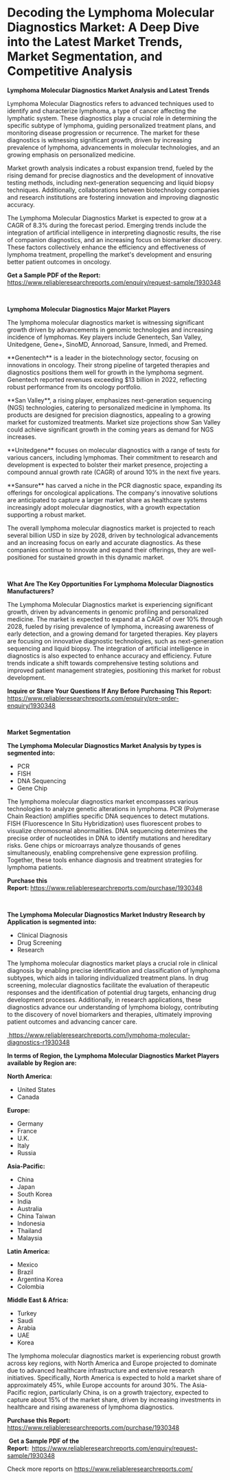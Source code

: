 <p><h1>Decoding the Lymphoma Molecular Diagnostics Market: A Deep Dive into the Latest Market Trends, Market Segmentation, and Competitive Analysis</h1></p><p><strong>Lymphoma Molecular Diagnostics Market Analysis and Latest Trends</strong></p>
<p><p>Lymphoma Molecular Diagnostics refers to advanced techniques used to identify and characterize lymphoma, a type of cancer affecting the lymphatic system. These diagnostics play a crucial role in determining the specific subtype of lymphoma, guiding personalized treatment plans, and monitoring disease progression or recurrence. The market for these diagnostics is witnessing significant growth, driven by increasing prevalence of lymphoma, advancements in molecular technologies, and an growing emphasis on personalized medicine.</p><p>Market growth analysis indicates a robust expansion trend, fueled by the rising demand for precise diagnostics and the development of innovative testing methods, including next-generation sequencing and liquid biopsy techniques. Additionally, collaborations between biotechnology companies and research institutions are fostering innovation and improving diagnostic accuracy.</p><p>The Lymphoma Molecular Diagnostics Market is expected to grow at a CAGR of 8.3% during the forecast period. Emerging trends include the integration of artificial intelligence in interpreting diagnostic results, the rise of companion diagnostics, and an increasing focus on biomarker discovery. These factors collectively enhance the efficiency and effectiveness of lymphoma treatment, propelling the market's development and ensuring better patient outcomes in oncology.</p></p>
<p><strong>Get a Sample PDF of the Report:&nbsp;</strong> <a href="https://www.reliableresearchreports.com/enquiry/request-sample/1930348?utm_campaign=2009&utm_medium=2&utm_source=Github&utm_content=ia&utm_term=16012025&utm_id=lymphoma-molecular-diagnostics">https://www.reliableresearchreports.com/enquiry/request-sample/1930348</a></p>
<p>&nbsp;</p>
<p><strong>Lymphoma Molecular Diagnostics Major Market Players</strong></p>
<p><p>The lymphoma molecular diagnostics market is witnessing significant growth driven by advancements in genomic technologies and increasing incidence of lymphomas. Key players include Genentech, San Valley, Unitedgene, Gene+, SinoMD, Annoroad, Sansure, Inmedi, and Premed.</p><p>**Genentech** is a leader in the biotechnology sector, focusing on innovations in oncology. Their strong pipeline of targeted therapies and diagnostics positions them well for growth in the lymphoma segment. Genentech reported revenues exceeding $13 billion in 2022, reflecting robust performance from its oncology portfolio.</p><p>**San Valley**, a rising player, emphasizes next-generation sequencing (NGS) technologies, catering to personalized medicine in lymphoma. Its products are designed for precision diagnostics, appealing to a growing market for customized treatments. Market size projections show San Valley could achieve significant growth in the coming years as demand for NGS increases.</p><p>**Unitedgene** focuses on molecular diagnostics with a range of tests for various cancers, including lymphomas. Their commitment to research and development is expected to bolster their market presence, projecting a compound annual growth rate (CAGR) of around 10% in the next five years.</p><p>**Sansure** has carved a niche in the PCR diagnostic space, expanding its offerings for oncological applications. The company's innovative solutions are anticipated to capture a larger market share as healthcare systems increasingly adopt molecular diagnostics, with a growth expectation supporting a robust market.</p><p>The overall lymphoma molecular diagnostics market is projected to reach several billion USD in size by 2028, driven by technological advancements and an increasing focus on early and accurate diagnostics. As these companies continue to innovate and expand their offerings, they are well-positioned for sustained growth in this dynamic market.</p></p>
<p>&nbsp;</p>
<p><strong>What Are The Key Opportunities For Lymphoma Molecular Diagnostics Manufacturers?</strong></p>
<p><p>The Lymphoma Molecular Diagnostics market is experiencing significant growth, driven by advancements in genomic profiling and personalized medicine. The market is expected to expand at a CAGR of over 10% through 2028, fueled by rising prevalence of lymphoma, increasing awareness of early detection, and a growing demand for targeted therapies. Key players are focusing on innovative diagnostic technologies, such as next-generation sequencing and liquid biopsy. The integration of artificial intelligence in diagnostics is also expected to enhance accuracy and efficiency. Future trends indicate a shift towards comprehensive testing solutions and improved patient management strategies, positioning this market for robust development.</p></p>
<p><strong>Inquire or Share Your Questions If Any Before Purchasing This Report:</strong> <a href="https://www.reliableresearchreports.com/enquiry/pre-order-enquiry/1930348?utm_campaign=2009&utm_medium=2&utm_source=Github&utm_content=ia&utm_term=16012025&utm_id=lymphoma-molecular-diagnostics">https://www.reliableresearchreports.com/enquiry/pre-order-enquiry/1930348</a></p>
<p>&nbsp;</p>
<p><strong>Market Segmentation</strong></p>
<p><strong>The Lymphoma Molecular Diagnostics Market Analysis by types is segmented into:</strong></p>
<p><ul><li>PCR</li><li>FISH</li><li>DNA Sequencing</li><li>Gene Chip</li></ul></p>
<p><p>The lymphoma molecular diagnostics market encompasses various technologies to analyze genetic alterations in lymphoma. PCR (Polymerase Chain Reaction) amplifies specific DNA sequences to detect mutations. FISH (Fluorescence In Situ Hybridization) uses fluorescent probes to visualize chromosomal abnormalities. DNA sequencing determines the precise order of nucleotides in DNA to identify mutations and hereditary risks. Gene chips or microarrays analyze thousands of genes simultaneously, enabling comprehensive gene expression profiling. Together, these tools enhance diagnosis and treatment strategies for lymphoma patients.</p></p>
<p><strong>Purchase this Report:&nbsp;</strong><a href="https://www.reliableresearchreports.com/purchase/1930348?utm_campaign=2009&utm_medium=2&utm_source=Github&utm_content=ia&utm_term=16012025&utm_id=lymphoma-molecular-diagnostics">https://www.reliableresearchreports.com/purchase/1930348</a></p>
<p>&nbsp;</p>
<p><strong>The Lymphoma Molecular Diagnostics Market Industry Research by Application is segmented into:</strong></p>
<p><ul><li>Clinical Diagnosis</li><li>Drug Screening</li><li>Research</li></ul></p>
<p><p>The lymphoma molecular diagnostics market plays a crucial role in clinical diagnosis by enabling precise identification and classification of lymphoma subtypes, which aids in tailoring individualized treatment plans. In drug screening, molecular diagnostics facilitate the evaluation of therapeutic responses and the identification of potential drug targets, enhancing drug development processes. Additionally, in research applications, these diagnostics advance our understanding of lymphoma biology, contributing to the discovery of novel biomarkers and therapies, ultimately improving patient outcomes and advancing cancer care.</p></p>
<p><a href="https://www.reliableresearchreports.com/lymphoma-molecular-diagnostics-r1930348?utm_campaign=2009&utm_medium=2&utm_source=Github&utm_content=ia&utm_term=16012025&utm_id=lymphoma-molecular-diagnostics">&nbsp;https://www.reliableresearchreports.com/lymphoma-molecular-diagnostics-r1930348</a></p>
<p><strong>In terms of Region, the Lymphoma Molecular Diagnostics Market Players available by Region are:</strong></p>
<p>
    <p> <strong> North America: </strong>
        <ul>
            <li>United States</li>
            <li>Canada</li>
        </ul>
        </p> 
    <p> <strong> Europe: </strong>
        <ul>
            <li>Germany</li>
            <li>France</li>
            <li>U.K.</li>
            <li>Italy</li>
            <li>Russia</li>
        </ul>
        </p> 
    <p> <strong> Asia-Pacific: </strong>
        <ul>
            <li>China</li>
            <li>Japan</li>
            <li>South Korea</li>
            <li>India</li>
            <li>Australia</li>
            <li>China Taiwan</li>
            <li>Indonesia</li>
            <li>Thailand</li>
            <li>Malaysia</li>
        </ul>
        </p> 
    <p> <strong> Latin America: </strong>
        <ul>
            <li>Mexico</li>
            <li>Brazil</li>
            <li>Argentina Korea</li>
            <li>Colombia</li>
        </ul>
        </p> 
    <p> <strong> Middle East & Africa: </strong>
        <ul>
            <li>Turkey</li>
            <li>Saudi</li>
            <li>Arabia</li>
            <li>UAE</li>
            <li>Korea</li>
        </ul>
    </p>
    </p>
<p><p>The lymphoma molecular diagnostics market is experiencing robust growth across key regions, with North America and Europe projected to dominate due to advanced healthcare infrastructure and extensive research initiatives. Specifically, North America is expected to hold a market share of approximately 45%, while Europe accounts for around 30%. The Asia-Pacific region, particularly China, is on a growth trajectory, expected to capture about 15% of the market share, driven by increasing investments in healthcare and rising awareness of lymphoma diagnostics.</p></p>
<p><strong>Purchase this Report: </strong><a href="https://www.reliableresearchreports.com/purchase/1930348?utm_campaign=2009&utm_medium=2&utm_source=Github&utm_content=ia&utm_term=16012025&utm_id=lymphoma-molecular-diagnostics">https://www.reliableresearchreports.com/purchase/1930348</a></p>
<p>&nbsp;<strong>Get a Sample PDF of the Report:&nbsp;&nbsp;</strong><a href="https://www.reliableresearchreports.com/enquiry/request-sample/1930348?utm_campaign=2009&utm_medium=2&utm_source=Github&utm_content=ia&utm_term=16012025&utm_id=lymphoma-molecular-diagnostics">https://www.reliableresearchreports.com/enquiry/request-sample/1930348</a></p>
<p><strong></strong></p>
<p>Check more reports on <a href="https://www.reliableresearchreports.com/?utm_campaign=2009&utm_medium=2&utm_source=Github&utm_content=ia&utm_term=16012025&utm_id=lymphoma-molecular-diagnostics">https://www.reliableresearchreports.com/</a></p>